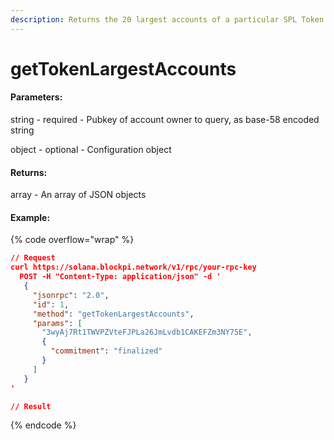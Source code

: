 ```yaml
---
description: Returns the 20 largest accounts of a particular SPL Token type.
---
```


# getTokenLargestAccounts

#### **Parameters:**

string - required - Pubkey of account owner to query, as base-58 encoded string

object - optional - Configuration object

#### **Returns:**

array - An array of JSON objects&#x20;

#### Example:

{% code overflow="wrap" %}
```json
// Request
curl https://solana.blockpi.network/v1/rpc/your-rpc-key
  POST -H "Content-Type: application/json" -d ' 
   {
     "jsonrpc": "2.0",
     "id": 1,
     "method": "getTokenLargestAccounts",
     "params": [
       "3wyAj7Rt1TWVPZVteFJPLa26JmLvdb1CAKEFZm3NY75E",
       {
         "commitment": "finalized"
       }
     ]
   }
'

// Result

```
{% endcode %}
